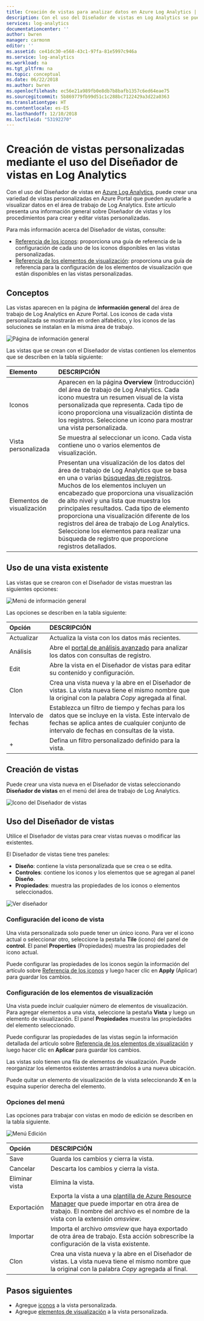 ```yaml
---
title: Creación de vistas para analizar datos en Azure Log Analytics | Microsoft Docs
description: Con el uso del Diseñador de vistas en Log Analytics se pueden crear vistas personalizadas que se muestran en Azure Portal y que contienen diferentes visualizaciones de datos en el área de trabajo de Log Analytics. En este artículo encontrará información general del Diseñador de vistas, y procedimientos para crear y editar vistas personalizadas.
services: log-analytics
documentationcenter: ''
author: bwren
manager: carmonm
editor: ''
ms.assetid: ce41dc30-e568-43c1-97fa-81e5997c946a
ms.service: log-analytics
ms.workload: na
ms.tgt_pltfrm: na
ms.topic: conceptual
ms.date: 06/22/2018
ms.author: bwren
ms.openlocfilehash: ec56e21a989fb0e8db7b8bafb1357c6ed64eae75
ms.sourcegitcommit: 5b869779fb99d51c1c288bc7122429a3d22a0363
ms.translationtype: HT
ms.contentlocale: es-ES
ms.lasthandoff: 12/10/2018
ms.locfileid: "53192270"
---
```

# <a name="create-custom-views-by-using-view-designer-in-log-analytics"></a>Creación de vistas personalizadas mediante el uso del Diseñador de vistas en Log Analytics
Con el uso del Diseñador de vistas en [Azure Log Analytics](../../azure-monitor/log-query/log-query-overview.md), puede crear una variedad de vistas personalizadas en Azure Portal que pueden ayudarle a visualizar datos en el área de trabajo de Log Analytics. Este artículo presenta una información general sobre Diseñador de vistas y los procedimientos para crear y editar vistas personalizadas.

Para más información acerca del Diseñador de vistas, consulte:

* [Referencia de los iconos](view-designer-tiles.md): proporciona una guía de referencia de la configuración de cada uno de los iconos disponibles en las vistas personalizadas.
* [Referencia de los elementos de visualización](view-designer-parts.md): proporciona una guía de referencia para la configuración de los elementos de visualización que están disponibles en las vistas personalizadas.


## <a name="concepts"></a>Conceptos
Las vistas aparecen en la página de **información general** del área de trabajo de Log Analytics en Azure Portal. Los iconos de cada vista personalizada se mostrarán en orden alfabético, y los iconos de las soluciones se instalan en la misma área de trabajo.

![Página de información general](media/view-designer/overview-page.png)

Las vistas que se crean con el Diseñador de vistas contienen los elementos que se describen en la tabla siguiente:

| Elemento | DESCRIPCIÓN |
|:--- |:--- |
| Iconos | Aparecen en la página **Overview** (Introducción) del área de trabajo de Log Analytics. Cada icono muestra un resumen visual de la vista personalizada que representa. Cada tipo de icono proporciona una visualización distinta de los registros. Seleccione un icono para mostrar una vista personalizada. |
| Vista personalizada | Se muestra al seleccionar un icono. Cada vista contiene uno o varios elementos de visualización. |
| Elementos de visualización | Presentan una visualización de los datos del área de trabajo de Log Analytics que se basa en una o varias [búsquedas de registros](../../azure-monitor/log-query/log-query-overview.md). Muchos de los elementos incluyen un encabezado que proporciona una visualización de alto nivel y una lista que muestra los principales resultados. Cada tipo de elemento proporciona una visualización diferente de los registros del área de trabajo de Log Analytics. Seleccione los elementos para realizar una búsqueda de registro que proporcione registros detallados. |


## <a name="work-with-an-existing-view"></a>Uso de una vista existente
Las vistas que se crearon con el Diseñador de vistas muestran las siguientes opciones:

![Menú de información general](media/view-designer/overview-menu.png)

Las opciones se describen en la tabla siguiente:

| Opción | DESCRIPCIÓN |
|:--|:--|
| Actualizar   | Actualiza la vista con los datos más recientes. | 
| Análisis | Abre el [portal de análisis avanzado](../../azure-monitor/log-query/portals.md) para analizar los datos con consultas de registro. |
| Edit       | Abre la vista en el Diseñador de vistas para editar su contenido y configuración.  |
| Clon      | Crea una vista nueva y la abre en el Diseñador de vistas. La vista nueva tiene el mismo nombre que la original con la palabra *Copy* agregada al final. |
| Intervalo de fechas | Establezca un filtro de tiempo y fechas para los datos que se incluye en la vista. Este intervalo de fechas se aplica antes de cualquier conjunto de intervalo de fechas en consultas de la vista.  |
| +          | Defina un filtro personalizado definido para la vista. |


## <a name="create-a-new-view"></a>Creación de vistas
Puede crear una vista nueva en el Diseñador de vistas seleccionando **Diseñador de vistas** en el menú del área de trabajo de Log Analytics.

![Icono del Diseñador de vistas](media/view-designer/view-designer-tile.png)


## <a name="work-with-view-designer"></a>Uso del Diseñador de vistas
Utilice el Diseñador de vistas para crear vistas nuevas o modificar las existentes. 

El Diseñador de vistas tiene tres paneles: 
* **Diseño**: contiene la vista personalizada que se crea o se edita. 
* **Controles**: contiene los iconos y los elementos que se agregan al panel **Diseño**. 
* **Propiedades**: muestra las propiedades de los iconos o elementos seleccionados.

![Ver diseñador](media/view-designer/view-designer-screenshot.png)

### <a name="configure-the-view-tile"></a>Configuración del icono de vista
Una vista personalizada solo puede tener un único icono. Para ver el icono actual o seleccionar otro, seleccione la pestaña **Tile** (icono) del panel de **control**. El panel **Properties** (Propiedades) muestra las propiedades del icono actual. 

Puede configurar las propiedades de los iconos según la información del artículo sobre [Referencia de los iconos](view-designer-tiles.md) y luego hacer clic en **Apply** (Aplicar) para guardar los cambios.

### <a name="configure-the-visualization-parts"></a>Configuración de los elementos de visualización
Una vista puede incluir cualquier número de elementos de visualización. Para agregar elementos a una vista, seleccione la pestaña **Vista** y luego un elemento de visualización. El panel **Propiedades** muestra las propiedades del elemento seleccionado. 

Puede configurar las propiedades de las vistas según la información detallada del artículo sobre [Referencia de los elementos de visualización](view-designer-parts.md) y luego hacer clic en **Aplicar** para guardar los cambios.

Las vistas solo tienen una fila de elementos de visualización. Puede reorganizar los elementos existentes arrastrándolos a una nueva ubicación.

Puede quitar un elemento de visualización de la vista seleccionando **X** en la esquina superior derecha del elemento.


### <a name="menu-options"></a>Opciones del menú
Las opciones para trabajar con vistas en modo de edición se describen en la tabla siguiente.

![Menú Edición](media/view-designer/edit-menu.png)

| Opción | DESCRIPCIÓN |
|:--|:--|
| Save        | Guarda los cambios y cierra la vista. |
| Cancelar      | Descarta los cambios y cierra la vista. |
| Eliminar vista | Elimina la vista. |
| Exportación      | Exporta la vista a una [plantilla de Azure Resource Manager](../../azure-resource-manager/resource-group-authoring-templates.md) que puede importar en otra área de trabajo. El nombre del archivo es el nombre de la vista con la extensión *omsview*. |
| Importar      | Importa el archivo *omsview* que haya exportado de otra área de trabajo. Esta acción sobrescribe la configuración de la vista existente. |
| Clon       | Crea una vista nueva y la abre en el Diseñador de vistas. La vista nueva tiene el mismo nombre que la original con la palabra *Copy* agregada al final. |

## <a name="next-steps"></a>Pasos siguientes
* Agregue [iconos](view-designer-tiles.md) a la vista personalizada.
* Agregue [elementos de visualización](view-designer-parts.md) a la vista personalizada.
